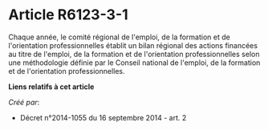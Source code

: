 # Article R6123-3-1

Chaque année, le comité régional de l'emploi, de la formation et de l'orientation professionnelles établit un bilan régional
des actions financées au titre de l'emploi, de la formation et de l'orientation professionnelles selon une méthodologie
définie par le Conseil national de l'emploi, de la formation et de l'orientation professionnelles.

**Liens relatifs à cet article**

_Créé par_:

  - Décret n°2014-1055 du 16 septembre 2014 - art. 2
